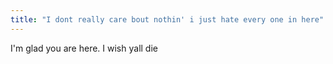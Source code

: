 ```yaml
---
title: "I dont really care bout nothin' i just hate every one in here"
---
```


I'm glad you are here. I wish yall die
